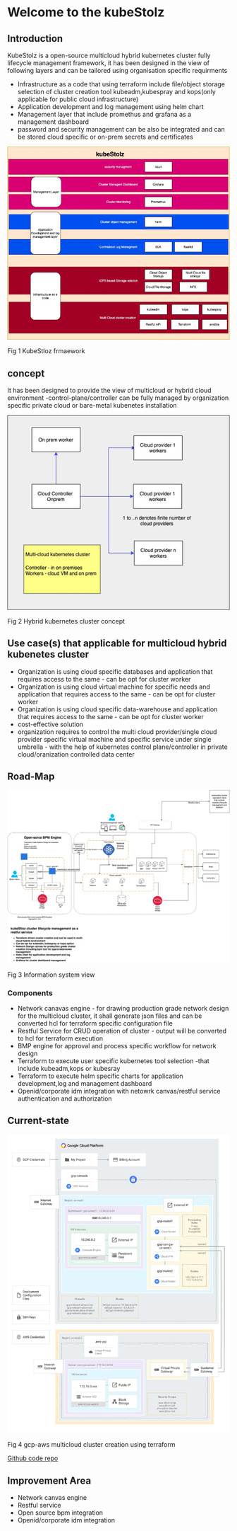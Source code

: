 # Welcome to the kubeStolz

## Introduction
KubeStolz is a open-source multicloud hybrid kubernetes cluster fully lifecycle management framework, it has been designed in the view of following layers and can be tailored using organisation specific requirments 

* Infrastructure as a code that using terraform include file/object storage  selection of cluster creation tool kubeadm,kubespray and kops(only applicable for public cloud infrastructure)
* Application development and log management using helm chart
* Management layer that include promethus and grafana as a management dashboard
* password and security management can be also be integrated and can be stored cloud specific or on-prem secrets and certificates  

![](images/kubestloz_Roadmap.jpg)

Fig 1 KubeStloz frmaework

## concept
It has been designed to provide the view of multicloud or hybrid cloud environment -control-plane/controller can be fully managed by organization specific private cloud or bare-metal kubenetes installation 

![](images/kubestloz_mulicloud-conecpt.jpg)

Fig 2 Hybrid kubernetes cluster concept

## Use case(s) that applicable for multicloud hybrid kubenetes cluster
* Organization is using cloud specific databases and application that requires access to the same - can be opt for cluster worker
* Organization is using cloud virtual machine for specific needs and application that requires access to the same - can be opt for cluster worker
* Organization is using cloud specific data-warehouse and application that requires access to the same - can be opt for cluster worker
* cost-effective solution 
* organization requires to control the multi cloud provider/single cloud provider specific virtual machine and specific service under single umbrella - with the help of kubernetes control plane/controller in private cloud/oranization controlled data center

## Road-Map

![](images/kubestloz_roadmap_arch_update.jpg)

Fig 3 Information system view
### Components
* Network canavas engine - for drawing production grade network design for the multicloud cluster, it shall generate json files and can be converted hcl for terraform specific configuration file
* Restful Service for CRUD operation of cluster - output will be converted to hcl for terraform execution
* BMP engine for approval and process specific workflow for network design
* Terraform to execute user specific kubernetes tool selection -that include kubeadm,kops or kubesray
* Terraform to execute helm specific charts for application development,log and management dashboard
* Openid/corporate idm integration with netowrk canvas/restful service authentication and authorization

## Current-state

![](images/automated-network-deployment-3-architecture.svg)

Fig 4 gcp-aws multicloud cluster creation using terraform

[Github code repo](https://github.com/tech-inducers/kubeStolz)

## Improvement Area
* Network canvas engine
* Restful service
* Open source bpm integration
* Openid/corporate idm integration


